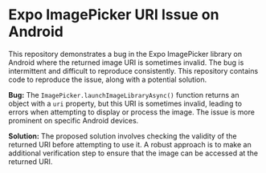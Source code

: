 # Expo ImagePicker URI Issue on Android

This repository demonstrates a bug in the Expo ImagePicker library on Android where the returned image URI is sometimes invalid.  The bug is intermittent and difficult to reproduce consistently. This repository contains code to reproduce the issue, along with a potential solution.

**Bug:** The `ImagePicker.launchImageLibraryAsync()` function returns an object with a `uri` property, but this URI is sometimes invalid, leading to errors when attempting to display or process the image. The issue is more prominent on specific Android devices.

**Solution:** The proposed solution involves checking the validity of the returned URI before attempting to use it. A robust approach is to make an additional verification step to ensure that the image can be accessed at the returned URI.